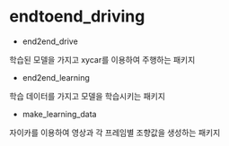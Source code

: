 # endtoend_driving

* end2end_drive

학습된 모델을 가지고 xycar를 이용하여 주행하는 패키지

* end2end_learning

학습 데이터를 가지고 모델을 학습시키는 패키지

* make_learning_data

자이카를 이용하여 영상과 각 프레임별 조향값을 생성하는 패키지
